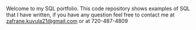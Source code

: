 
Welcome to my SQL portfolio. This code repository shows examples of SQL that I have written, if you have any question feel free to contact me at zafrane.kuvula21@gmail.com or at 720-487-4809
